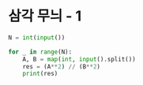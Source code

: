 # 삼각 무늬 - 1

```python
N = int(input())

for _ in range(N):
    A, B = map(int, input().split())
    res = (A**2) // (B**2)
    print(res)
```
